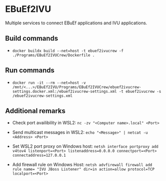# EBuEf2IVU

Multiple services to connect EBuEf applications and IVU applications.

## Build commands

* `docker buildx build --net=host -t ebuef2ivucrew -f ./Programs/EBuEf2IVUCrew/Dockerfile .`

## Run commands

* `docker run -it --rm --net=host -v /mnt/<...>/EBuEf2IVU/Programs/EBuEf2IVUCrew/ebuef2ivucrew-settings.docker.xml:/ebuef2ivucrew-settings.xml -t ebuef2ivucrew -s /ebuef2ivucrew-settings.xml
`

## Additional remarks

* Check port availibility in WSL2: `nc -zv "<Computer name>.local" <Port>`
* Send multicast messages in WSL2: `echo "<Message>" | netcat -u <Address> <Port>`

* Set WSL2 port proxy on Windows host: `netsh interface portproxy add v4tov4 listenport=<Port> listenaddress=0.0.0.0 connectport=<Port> connectaddress=127.0.0.1`
* Add firewall rule on Windows Host: `netsh advfirewall firewall add rule name= "IVU JBoss Listener" dir=in action=allow protocol=TCP localport=<Port>`
